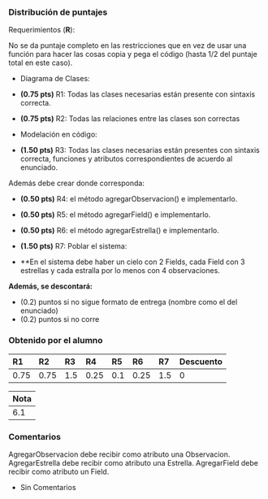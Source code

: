 ﻿### Distribución de puntajes

Requerimientos (**R**):

No se da puntaje completo en las restricciones que en vez de usar una función para hacer las cosas copia y pega el código (hasta 1/2 del puntaje total en este caso).

* Diagrama de Clases:
* **(0.75 pts)** R1: Todas las clases necesarias están presente con sintaxis correcta.
* **(0.75 pts)** R2: Todas las relaciones entre las clases son correctas


* Modelación en código:

* **(1.50 pts)** R3: Todas las clases necesarias están presentes con sintaxis correcta, funciones y atributos
correspondientes de acuerdo al enunciado. 

Además debe crear donde corresponda:
* **(0.50 pts)** R4: el método agregarObservacion() e implementarlo.
* **(0.50 pts)** R5: el método agregarField() e implementarlo.
* **(0.50 pts)** R6: el método agregarEstrella() e implementarlo.

* **(1.50 pts)** R7: Poblar el sistema:
* **En el sistema debe haber un cielo con 2 Fields, cada Field con 3 estrellas y cada estralla por lo
menos con 4 observaciones.

**Además, se descontará:**
*  (0.2) puntos si no sigue formato de entrega (nombre como el del enunciado)
*  (0.2) puntos si no corre


### Obtenido por el alumno
| R1 | R2 | R3 | R4 | R5 | R6 | R7 | Descuento |
|:--------|:--------|:--------|:--------|:--------|:--------|:--------|:--------|
| 0.75 | 0.75 | 1.5 | 0.25 | 0.1 | 0.25 | 1.5 | 0 |

| Nota |
|:-----|
| 6.1 |

### Comentarios
AgregarObservacion debe recibir como atributo una Observacion.
AgregarEstrella debe recibir como atributo una Estrella.
AgregarField debe recibir como atributo un Field.

* Sin Comentarios